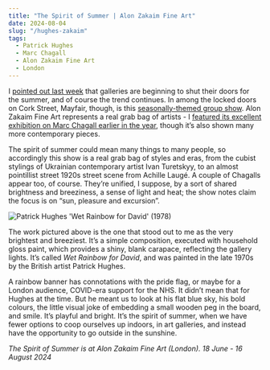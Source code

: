 ```yaml
---
title: "The Spirit of Summer | Alon Zakaim Fine Art"
date: 2024-08-04
slug: "/hughes-zakaim"
tags:
  - Patrick Hughes
  - Marc Chagall
  - Alon Zakaim Fine Art
  - London
---
```


I [pointed out last week](https://artangled.com/posts/szalay-arusha/) that galleries are beginning to shut their doors for the summer, and of course the trend continues. In among the locked doors on Cork Street, Mayfair, though, is this [seasonally-themed group show](https://www.alonzakaim.com/exhibitions/the-spirit-of-summer/overview). Alon Zakaim Fine Art represents a real grab bag of artists - I [featured its excellent exhibition on Marc Chagall earlier in the year](https://artangled.com/posts/chagall-zakaim/), though it’s also shown many more contemporary pieces.

The spirit of summer could mean many things to many people, so accordingly this show is a real grab bag of styles and eras, from the cubist stylings of Ukrainian contemporary artist Ivan Turetskyy, to an almost pointillist street 1920s street scene from Achille Laugé. A couple of Chagalls appear too, of course. They’re unified, I suppose, by a sort of shared brightness and breeziness, a sense of light and heat; the show notes claim the focus is on “sun, pleasure and excursion”.

![Patrick Hughes 'Wet Rainbow for David' (1978)](/hughes-zakaim-1.jpeg)

The work pictured above is the one that stood out to me as the very brightest and breeziest. It’s a simple composition, executed with household gloss paint, which provides a shiny, blank carapace, reflecting the gallery lights. It’s called _Wet Rainbow for David_, and was painted in the late 1970s by the British artist Patrick Hughes.

A rainbow banner has connotations with the pride flag, or maybe for a London audience, COVID-era support for the NHS. It didn’t mean that for Hughes at the time. But he meant us to look at his flat blue sky, his bold colours, the little visual joke of embedding a small wooden peg in the board, and smile. It’s playful and bright. It’s the spirit of summer, when we have fewer options to coop ourselves up indoors, in art galleries, and instead have the opportunity to go outside in the sunshine.

_The Spirit of Summer is at Alon Zakaim Fine Art (London). 18 June - 16 August 2024_
